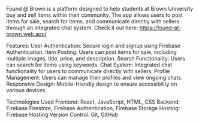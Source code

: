 Found @ Brown is a platform designed to help students at Brown University buy and sell items within their community. 
The app allows users to post items for sale, search for items, and communicate directly with sellers through an integrated chat system.
Check it out here: https://found-at-brown.web.app/

Features:
User Authentication: Secure login and signup using Firebase Authentication.
Item Posting: Users can post items for sale, including multiple images, title, price, and description.
Search Functionality: Users can search for items using keywords.
Chat System: Integrated chat functionality for users to communicate directly with sellers.
Profile Management: Users can manage their profiles and view ongoing chats.
Responsive Design: Mobile-friendly design to ensure accessibility on various devices.

Technologies Used
Frontend: React, JavaScript, HTML, CSS
Backend: Firebase Firestore, Firebase Authentication, Firebase Storage
Hosting: Firebase Hosting
Version Control: Git, GitHub
